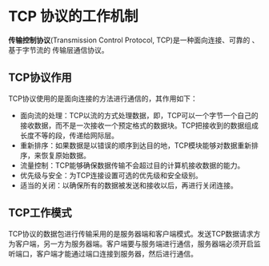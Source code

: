 # TCP 协议的工作机制

**传输控制协议**(Transmission Control Protocol, TCP)是一种面向连接、可靠的 、基于字节流的 传输层通信协议。

## TCP协议作用

TCP协议使用的是面向连接的方法进行通信的，其作用如下：

- 面向流的处理：TCP以流的方式处理数据，即，TCP可以一个字节一个自己的接收数据，而不是一次接收一个预定格式的数据块。TCP把接收到的数据组成长度不等的段，传递给网际层。
- 重新排序：如果数据是以错误的顺序到达目的地，TCP模块能够对数据重新排序，来恢复原始数据。
- 流量控制：TCP能够确保数据传输不会超过目的计算机接收数据的能力。
- 优先级与安全：为TCP连接设置可选的优先级和安全级别。
- 适当的关闭：以确保所有的数据被发送和接收以后，再进行关闭连接。

## TCP工作模式

TCP协议的数据包进行传输采用的是服务器端和客户端模式。发送TCP数据请求方为客户端，另一方为服务器端。客户端要与服务端进行通信，服务器端必须开启监听端口，客户端才能通过端口连接到服务器，然后进行通信。
